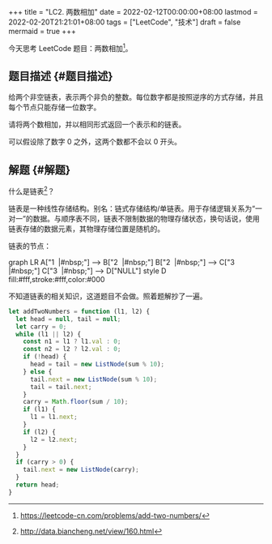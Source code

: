 +++
title = "LC2. 两数相加"
date = 2022-02-12T00:00:00+08:00
lastmod = 2022-02-20T21:21:01+08:00
tags = ["LeetCode", "技术"]
draft = false
mermaid = true
+++

今天思考 LeetCode 题目：两数相加[^fn:1]。


## 题目描述 {#题目描述}

给两个非空链表，表示两个非负的整数。每位数字都是按照逆序的方式存储，并且每个节点只能存储一位数字。

请将两个数相加，并以相同形式返回一个表示和的链表。

可以假设除了数字 0 之外，这两个数都不会以 0 开头。


## 解题 {#解题}

什么是链表[^fn:2]？

链表是一种线性存储结构。别名：链式存储结构/单链表。用于存储逻辑关系为“一对一”的数据。与顺序表不同，链表不限制数据的物理存储状态，换句话说，使用链表存储的数据元素，其物理存储位置是随机的。

链表的节点：

<div class="mermaid">
graph LR
    A["1&nbsp; |#nbsp;"] --> B["2&nbsp; |#nbsp;"]
    B["2&nbsp; |#nbsp;"] --> C["3&nbsp; |#nbsp;"]
    C["3&nbsp; |#nbsp;"] --> D["NULL"]
    style D fill:#fff,stroke:#fff,color:#000
</div>

不知道链表的相关知识，这道题目不会做。照着题解抄了一遍。

```js
let addTwoNumbers = function (l1, l2) {
  let head = null, tail = null;
  let carry = 0;
  while (l1 || l2) {
    const n1 = l1 ? l1.val : 0;
    const n2 = l2 ? l2.val : 0;
    if (!head) {
      head = tail = new ListNode(sum % 10);
    } else {
      tail.next = new ListNode(sum % 10);
      tail = tail.next;
    }
    carry = Math.floor(sum / 10);
    if (l1) {
      l1 = l1.next;
    }
    if (l2) {
      l2 = l2.next;
    }
  }
  if (carry > 0) {
    tail.next = new ListNode(carry);
  }
  return head;
}
```

[^fn:1]: <https://leetcode-cn.com/problems/add-two-numbers/>
[^fn:2]: <http://data.biancheng.net/view/160.html>